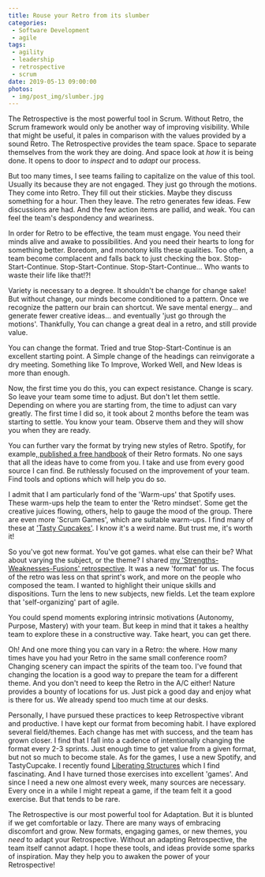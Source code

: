 ```yaml
---
title: Rouse your Retro from its slumber
categories:
 - Software Development
 - agile
tags:
 - agility
 - leadership
 - retrospective
 - scrum
date: 2019-05-13 09:00:00
photos: 
 - img/post_img/slumber.jpg
---
```

The Retrospective is the most powerful tool in Scrum. Without Retro, the Scrum framework would only be another way of improving visibility. While that might be useful, it pales in comparison with the values provided by a sound Retro. The Retrospective provides the team space. Space to separate themselves from the work they are doing. And space look at _how_ it is being done. It opens to door to _inspect_ and to _adapt_ our process.

But too many times, I see teams failing to capitalize on the value of this tool. Usually its because they are not engaged. They just go through the motions. They come into Retro. They fill out their stickies. Maybe they discuss something for a hour. Then they leave. The retro generates few ideas. Few discussions are had. And the few action items are pallid, and weak. You can feel the team's despondency and weariness.

In order for Retro to be effective, the team must engage. You need their minds alive and awake to possibilities. And you need their hearts to long for something better. Boredom, and monotony kills these qualities. Too often, a team become complacent and falls back to just checking the box. Stop-Start-Continue. Stop-Start-Continue. Stop-Start-Continue... Who wants to waste their life like that!?!

Variety is necessary to a degree. It shouldn't be change for change sake! But without change, our minds become conditioned to a pattern. Once we recognize the pattern our brain can shortcut. We save mental energy... and generate fewer creative ideas... and eventually 'just go through the motions'. Thankfully, You can change a great deal in a retro, and still provide value. 

You can change the format. Tried and true Stop-Start-Continue is an excellent starting point. A Simple change of the headings can reinvigorate a dry meeting. Something like To Improve, Worked Well, and New Ideas is more than enough.

Now, the first time you do this, you can expect resistance. Change is scary. So leave your team some time to adjust. But don't let them settle. Depending on where you are starting from, the time to adjust can vary greatly. The first time I did so, it took about 2 months before the team was starting to settle. You know your team. Observe them and they will show you when they are ready.

You can further vary the format by trying new styles of Retro. Spotify, for example,[ published a free handbook](https://labs.spotify.com/2017/12/15/spotify-retro-kit/) of their Retro formats. No one says that all the ideas have to come from you. I take and use from every good source I can find. Be ruthlessly focused on the improvement of your team. Find tools and options which will help you do so.

I admit that I am particularly fond of the 'Warm-ups' that Spotify uses. These warm-ups help the team to enter the 'Retro mindset'. Some get the creative juices flowing, others, help to gauge the mood of the group. There are even more 'Scrum Games', which are suitable warm-ups. I find many of these at ['Tasty Cupcakes'](https://www.tastycupcakes.org/tag/retrospective/). I know it's a weird name. But trust me, it's worth it!

So you've got new format. You've got games. what else can their be? What about varying the subject, or the theme? I shared [my 'Strengths-Weaknesses-Fusions' retrospective](/blog/strengths-weaknesses-fusions/). It was a new 'format' for us. The focus of the retro was less on that sprint's work, and more on the people who composed the team. I wanted to highlight their unique skills and dispositions. Turn the lens to new subjects, new fields. Let the team explore that 'self-organizing' part of agile.

You could spend moments exploring intrinsic motivations (Autonomy, Purpose, Mastery) with your team. But keep in mind that it takes a healthy team to explore these in a constructive way. Take heart, you can get there.

Oh! And one more thing you can vary in a Retro: the where. How many times have you had your Retro in the same small conference room? Changing scenery can impact the spirits of the team too. I've found that changing the location is a good way to prepare the team for a different theme. And you don't need to keep the Retro in the A/C either! Nature provides a bounty of locations for us. Just pick a good day and enjoy what is there for us. We already spend too much time at our desks.

Personally, I have pursued these practices to keep Retrospective vibrant and productive. I have kept our format from becoming habit. I have explored several field/themes. Each change has met with success, and the team has grown closer. I find that I fall into a cadence of intentionally changing the format every 2-3 sprints. Just enough time to get value from a given format, but not so much to become stale. As for the games, I use a new Spotify, and TastyCupcake. I recently found [Liberating Structures](http://www.liberatingstructures.com/) which I find fascinating. And I have turned those exercises into excellent 'games'. And since I need a new one almost every week, many sources are necessary. Every once in a while I might repeat a game, if the team felt it a good exercise. But that tends to be rare.

The Retrospective is our most powerful tool for Adaptation. But it is blunted if we get comfortable or lazy. There are many ways of embracing discomfort and grow. New formats, engaging games, or new themes, you _need_ to adapt your Retrospective. Without an adapting Retrospective, the team itself cannot adapt. I hope these tools, and ideas provide some sparks of inspiration. May they help you to awaken the power of your Retrospective!